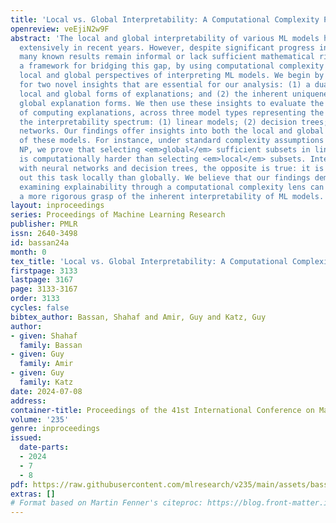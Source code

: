 ```yaml
---
title: 'Local vs. Global Interpretability: A Computational Complexity Perspective'
openreview: veEjiN2w9F
abstract: 'The local and global interpretability of various ML models has been studied
  extensively in recent years. However, despite significant progress in the field,
  many known results remain informal or lack sufficient mathematical rigor. We propose
  a framework for bridging this gap, by using computational complexity theory to assess
  local and global perspectives of interpreting ML models. We begin by proposing proofs
  for two novel insights that are essential for our analysis: (1) a duality between
  local and global forms of explanations; and (2) the inherent uniqueness of certain
  global explanation forms. We then use these insights to evaluate the complexity
  of computing explanations, across three model types representing the extremes of
  the interpretability spectrum: (1) linear models; (2) decision trees; and (3) neural
  networks. Our findings offer insights into both the local and global interpretability
  of these models. For instance, under standard complexity assumptions such as P !=
  NP, we prove that selecting <em>global</em> sufficient subsets in linear models
  is computationally harder than selecting <em>local</em> subsets. Interestingly,
  with neural networks and decision trees, the opposite is true: it is harder to carry
  out this task locally than globally. We believe that our findings demonstrate how
  examining explainability through a computational complexity lens can help us develop
  a more rigorous grasp of the inherent interpretability of ML models.'
layout: inproceedings
series: Proceedings of Machine Learning Research
publisher: PMLR
issn: 2640-3498
id: bassan24a
month: 0
tex_title: 'Local vs. Global Interpretability: A Computational Complexity Perspective'
firstpage: 3133
lastpage: 3167
page: 3133-3167
order: 3133
cycles: false
bibtex_author: Bassan, Shahaf and Amir, Guy and Katz, Guy
author:
- given: Shahaf
  family: Bassan
- given: Guy
  family: Amir
- given: Guy
  family: Katz
date: 2024-07-08
address:
container-title: Proceedings of the 41st International Conference on Machine Learning
volume: '235'
genre: inproceedings
issued:
  date-parts:
  - 2024
  - 7
  - 8
pdf: https://raw.githubusercontent.com/mlresearch/v235/main/assets/bassan24a/bassan24a.pdf
extras: []
# Format based on Martin Fenner's citeproc: https://blog.front-matter.io/posts/citeproc-yaml-for-bibliographies/
---
```

